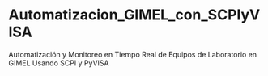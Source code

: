 # Automatizacion_GIMEL_con_SCPIyVISA
Automatización y Monitoreo en Tiempo Real de Equipos de Laboratorio en GIMEL Usando SCPI y PyVISA 
